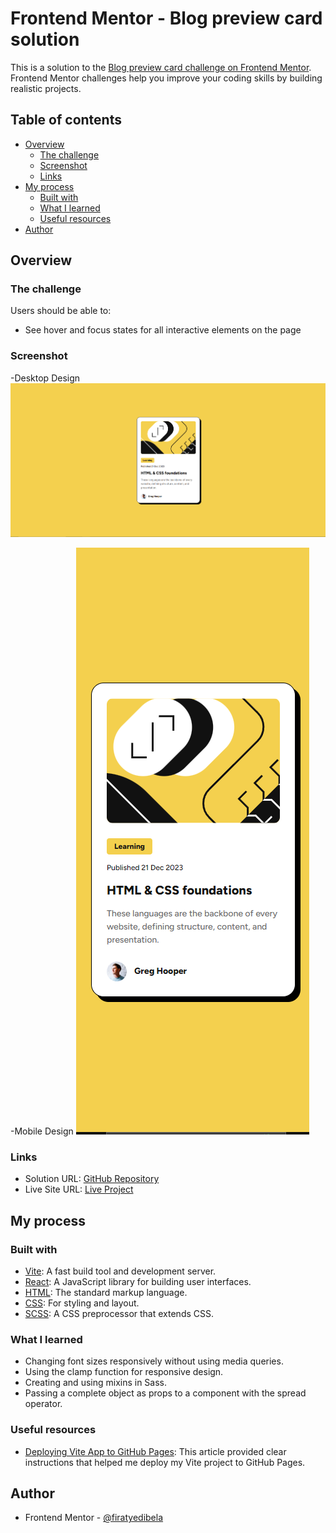 # Frontend Mentor - Blog preview card solution

This is a solution to the [Blog preview card challenge on Frontend Mentor](https://www.frontendmentor.io/challenges/blog-preview-card-ckPaj01IcS). Frontend Mentor challenges help you improve your coding skills by building realistic projects.

## Table of contents

- [Overview](#overview)
  - [The challenge](#the-challenge)
  - [Screenshot](#screenshot)
  - [Links](#links)
- [My process](#my-process)
  - [Built with](#built-with)
  - [What I learned](#what-i-learned)
  - [Useful resources](#useful-resources)
- [Author](#author)

## Overview

### The challenge

Users should be able to:

- See hover and focus states for all interactive elements on the page

### Screenshot

-Desktop Design
![Desktop Design](public/screenshots/desktop.png)

-Mobile Design
![Mobile Design](public/screenshots/mobile.png)

### Links

- Solution URL: [GitHub Repository](https://github.com/firatyedibela/blog-preview-card)
- Live Site URL: [Live Project](https://firatyedibela.github.io/blog-preview-card/)

## My process

### Built with

- [Vite](https://vitejs.dev): A fast build tool and development server.
- [React](https://reactjs.org): A JavaScript library for building user interfaces.
- [HTML](https://developer.mozilla.org/en-US/docs/Web/HTML): The standard markup language.
- [CSS](https://developer.mozilla.org/en-US/docs/Web/CSS): For styling and layout.
- [SCSS](https://sass-lang.com): A CSS preprocessor that extends CSS.

### What I learned

- Changing font sizes responsively without using media queries.
- Using the clamp function for responsive design.
- Creating and using mixins in Sass.
- Passing a complete object as props to a component with the spread operator.

### Useful resources

- [Deploying Vite App to GitHub Pages](https://medium.com/@aishwaryaparab1/deploying-vite-deploying-vite-app-to-github-pages-166fff40ffd3): This article provided clear instructions that helped me deploy my Vite project to GitHub Pages.

## Author

- Frontend Mentor - [@firatyedibela](https://www.frontendmentor.io/profile/firatyedibela)
